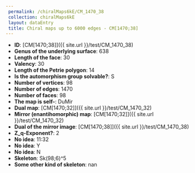```yaml
--- 
 permalink: /chiralMaps6kE/CM_1470_38 
 collection: chiralMaps6kE
 layout: dataEntry
 title: Chiral maps up to 6000 edges - CM[1470;38]
---
```


- **ID**: [CM[1470;38]]({{ site.url }}/test/CM_1470_38)
- **Genus of the underlying surface**: 638
- **Length of the face**: 30
- **Valency**: 30
- **Length of the Petrie polygon**: 14
- **Is the automorphism group solvable?**: S
- **Number of vertices**: 98
- **Number of edges**: 1470
- **Number of faces**: 98
- **The map is self-**: DuMir
- **Dual map**: [CM[1470;32]]({{ site.url }}/test/CM_1470_32)
- **Mirror (enantihomorphic) map**: [CM[1470;32]]({{ site.url }}/test/CM_1470_32)
- **Dual of the mirror image**: [CM[1470;38]]({{ site.url }}/test/CM_1470_38)
- **Z_q-Exponent?**: 2
- **No idea**:  11:32
- **No idea**: Y
- **No idea**: N
- **Skeleton**: Sk(98;6)^5
- **Some other kind of skeleton**: nan
